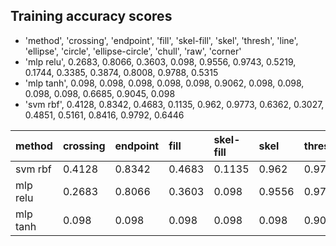 ## Training accuracy scores

- 'method', 'crossing', 'endpoint', 'fill', 'skel-fill', 'skel', 'thresh', 'line', 'ellipse', 'circle', 'ellipse-circle', 'chull', 'raw', 'corner'
- 'mlp relu', 0.2683, 0.8066, 0.3603, 0.098, 0.9556, 0.9743, 0.5219, 0.1744, 0.3385, 0.3874, 0.8008, 0.9788, 0.5315
- 'mlp tanh', 0.098, 0.098, 0.098, 0.098, 0.098, 0.9062, 0.098, 0.098, 0.098, 0.098, 0.6685, 0.9045, 0.098
- 'svm rbf', 0.4128, 0.8342, 0.4683, 0.1135, 0.962, 0.9773, 0.6362, 0.3027, 0.4851, 0.5161, 0.8416, 0.9792, 0.6446


| method | crossing | endpoint | fill | skel-fill | skel | thresh | line | ellipse | circle | ell-cir | chull | raw | corner |
| :-- | :-- | :-- | :-- | :--- | :-- | :-- | :-- | :-- | :-- | :-- | :-- | :-- | :-- |
| svm rbf | 0.4128 | 0.8342 | 0.4683 | 0.1135 | 0.962 | 0.9773 | 0.6362 | 0.3027 | 0.4851 | 0.5161 | 0.8416 | 0.9792 | 0.6446 |
| mlp relu | 0.2683 | 0.8066 | 0.3603 | 0.098 | 0.9556 | 0.9743 | 0.5219 | 0.1744 | 0.3385 | 0.3874 | 0.8008 | 0.9788 | 0.5315 |
| mlp tanh | 0.098 | 0.098 | 0.098 | 0.098 | 0.098 | 0.9062 | 0.098 | 0.098 | 0.098 | 0.098 | 0.6685 | 0.9045 | 0.098 |
